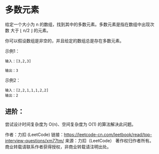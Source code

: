 # 多数元素

给定一个大小为 n 的数组，找到其中的多数元素。多数元素是指在数组中出现次数 大于 ⌊ n/2 ⌋ 的元素。

你可以假设数组是非空的，并且给定的数组总是存在多数元素。


示例1：

```输入：[3,2,3]```

```输出：3```

示例2：

```
输入：[2,2,1,1,1,2,2]
输出：2
```


## 进阶：

尝试设计时间复杂度为 O(n)、空间复杂度为 O(1) 的算法解决此问题。

作者：力扣 (LeetCode)
链接：https://leetcode-cn.com/leetbook/read/top-interview-questions/xm77tm/
来源：力扣（LeetCode）
著作权归作者所有。商业转载请联系作者获得授权，非商业转载请注明出处。
